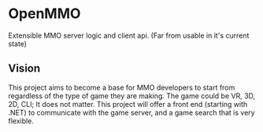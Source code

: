 # OpenMMO
Extensible MMO server logic and client api. (Far from usable in it's current state)

## Vision
This project aims to become a base for MMO developers to start from regardless of the type of game they are making. The game could be VR, 3D, 2D, CLI; It does not matter. This project will offer a front end (starting with .NET) to communicate with the game server, and a game search that is very flexible.
